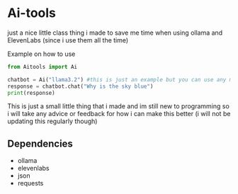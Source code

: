 # Ai-tools

just a nice little class thing i made to save me time when using ollama and ElevenLabs (since i use them all the time)

Example on how to use

```py
from Aitools import Ai

chatbot = Ai("llama3.2") #this is just an example but you can use any model
response = chatbot.chat("Why is the sky blue")
print(response)
```

This is just a small little thing that i made and im still new to programming so i will take any advice or feedback for how i can make this better (i will not be updating this regularly though)

## Dependencies
- ollama
- elevenlabs
- json
- requests

